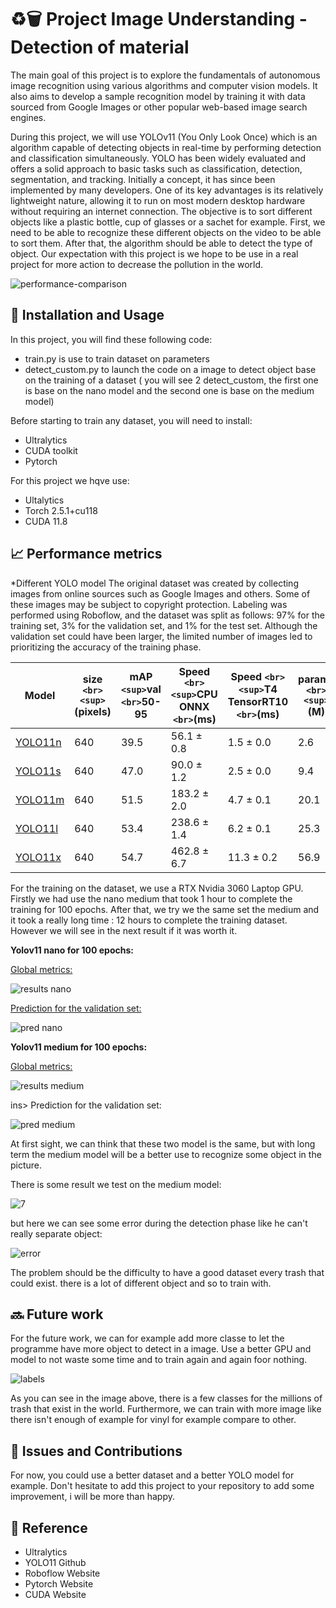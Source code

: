 # ♻️🗑️ Project Image Understanding - Detection of material

The main goal of this project is to explore the fundamentals of autonomous image
recognition using various algorithms and computer vision models. It also aims to
develop a sample recognition model by training it with data sourced from Google
Images or other popular web-based image search engines.

During this project, we will use YOLOv11 (You Only Look Once) which is an algorithm
capable of detecting objects in real-time by performing detection and classification
simultaneously. YOLO has been widely evaluated and offers a solid approach to basic
tasks such as classification, detection, segmentation, and tracking. Initially a concept,
it has since been implemented by many developers. One of its key advantages is its
relatively lightweight nature, allowing it to run on most modern desktop hardware
without requiring an internet connection. The objective is to sort different objects like a
plastic bottle, cup of glasses or a sachet for example. First, we need to be able to
recognize these different objects on the video to be able to sort them. After that, the
algorithm should be able to detect the type of object. Our expectation with this project
is we hope to be use in a real project for more action to decrease the pollution in the
world.

![performance-comparison](https://github.com/user-attachments/assets/ea83a163-29ac-4e30-82eb-c6130d19dfd9)

## 🔩 Installation and Usage 

In this project, you will find these following code:
- train.py is use to train dataset on parameters
- detect_custom.py to launch the code on a image to detect object base on the training of a dataset ( you will see 2 detect_custom, the first one is base on the nano model and the second one is base on the medium model)

Before starting to train any dataset, you will need to install:
- Ultralytics
- CUDA toolkit 
- Pytorch 

For this project we hqve use:
- Ultalytics 
- Torch 2.5.1+cu118
- CUDA 11.8


## 📈 Performance metrics

*Different YOLO model
The original dataset was created by collecting images from online sources such as Google Images and others. Some of these images may be subject to copyright protection. Labeling was performed using Roboflow, and the dataset was split as follows: 97% for the training set, 3% for the validation set, and 1% for the test set. Although the validation set could have been larger, the limited number of images led to prioritizing the accuracy of the training phase.

| Model                                                                             | size `<br><sup>`(pixels) | mAP `<sup>`val `<br>`50-95 | Speed `<br><sup>`CPU ONNX `<br>`(ms) | Speed `<br><sup>`T4 TensorRT10 `<br>`(ms) | params `<br><sup>`(M) | FLOPs `<br><sup>`(B) |
| --------------------------------------------------------------------------------- | -------------------------- | ------------------------------ | ---------------------------------------- | --------------------------------------------- | ----------------------- | ---------------------- |
| [YOLO11n](https://github.com/ultralytics/assets/releases/download/v8.3.0/yolo11n.pt) | 640                        | 39.5                           | 56.1 ± 0.8                              | 1.5 ± 0.0                                    | 2.6                     | 6.5                    |
| [YOLO11s](https://github.com/ultralytics/assets/releases/download/v8.3.0/yolo11s.pt) | 640                        | 47.0                           | 90.0 ± 1.2                              | 2.5 ± 0.0                                    | 9.4                     | 21.5                   |
| [YOLO11m](https://github.com/ultralytics/assets/releases/download/v8.3.0/yolo11m.pt) | 640                        | 51.5                           | 183.2 ± 2.0                             | 4.7 ± 0.1                                    | 20.1                    | 68.0                   |
| [YOLO11l](https://github.com/ultralytics/assets/releases/download/v8.3.0/yolo11l.pt) | 640                        | 53.4                           | 238.6 ± 1.4                             | 6.2 ± 0.1                                    | 25.3                    | 86.9                   |
| [YOLO11x](https://github.com/ultralytics/assets/releases/download/v8.3.0/yolo11x.pt) | 640                        | 54.7                           | 462.8 ± 6.7                             | 11.3 ± 0.2                                   | 56.9                    | 194.9                  |


For the training on the dataset, we use a RTX Nvidia 3060 Laptop GPU. Firstly we had use the nano medium that took 1 hour to complete the training for 100 epochs. After that, we try we the same set the medium and it took a really long time : 12 hours to complete the training dataset. However we will see in the next result if it was worth it.

**Yolov11 nano for 100 epochs:**

<ins> Global metrics: </ins>

![results nano](https://github.com/user-attachments/assets/58dd2096-5120-4e55-b637-60dceab70c46)

<ins> Prediction for the validation set: </ins>

![pred nano](https://github.com/user-attachments/assets/1c073294-0c8c-46d1-9533-fe03ffea94d6)

**Yolov11 medium for 100 epochs:**

<ins>Global metrics: </ins>

![results medium](https://github.com/user-attachments/assets/55da49f3-15f3-464c-8daa-5616ff711bf2)

 ins> Prediction for the validation set: </ins>

![pred medium](https://github.com/user-attachments/assets/6021e9be-c7a0-4c76-aaa1-0ed53fe94d79)

At first sight, we can think that these two model is the same, but with long term the medium model will be a better use to recognize some object in the picture.

There is some result we test on the medium model:

![7](https://github.com/user-attachments/assets/3c2cd30b-111b-4e4b-aea3-9271f0c15507)

but here we can see some error during the detection phase like he can't really separate object:

![error](https://github.com/user-attachments/assets/93a869d6-3189-41de-a95a-14409e3c5a0f)

The problem should be the difficulty to have a good dataset every trash that could exist. there is a lot of different object and so to train with.

## 🔜 Future work

For the future work, we can for example add more classe to let the programme have more object to detect in a image.
Use a better GPU and model to not waste some time and to train again and again foor nothing.

![labels](https://github.com/user-attachments/assets/ffc81115-629d-44ba-ab4c-a348d21e4b31)

As you can see in the image above, there is a few classes for the millions of trash that exist in the world. Furthermore, we can train with more image like there isn't enough of example for vinyl for example compare to other.

## 👋 Issues and Contributions

For now, you could use a better dataset and a better YOLO model for example. Don't hesitate to add this project to your repository to add some improvement, i will be more than happy.

## 📙 Reference

  - Ultralytics
  - YOLO11 Github
  - Roboflow Website
  - Pytorch Website
  - CUDA Website




